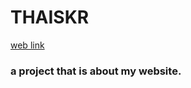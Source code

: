 # THAISKR 
[web link](https://jane0819tw.github.io/thaiskr/)

### a project that is about my website.
